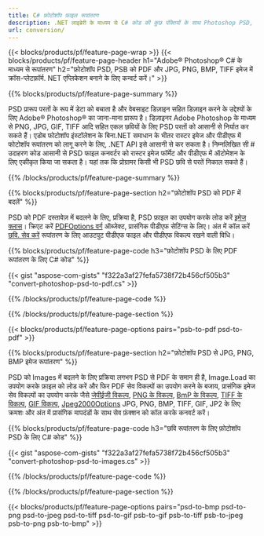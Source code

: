 ```yaml
---
title: C# फ़ोटोशॉप फ़ाइल रूपांतरण
description: .NET लाइब्रेरी के माध्यम से C# कोड की कुछ पंक्तियों के साथ Photoshop PSD, PSB को PDF और BMP, JPG, PNG, TIFF सहित छवियों में बदलें।
url: conversion/
---
```


{{< blocks/products/pf/feature-page-wrap >}}
{{< blocks/products/pf/feature-page-header h1="Adobe® Photoshop® C# के माध्यम से रूपांतरण" h2="फ़ोटोशॉप PSD, PSB को PDF और JPG, PNG, BMP, TIFF इमेज में क्रॉस-प्लेटफ़ॉर्म. NET एप्लिकेशन बनाने के लिए कन्वर्ट करें।" >}}

{{% blocks/products/pf/feature-page-summary %}}

PSD प्रारूप परतों के रूप में डेटा को बचाता है और वेबसाइट डिज़ाइन सहित डिज़ाइन करने के उद्देश्यों के लिए Adobe® Photoshop® का जाना-माना प्रारूप है। डिज़ाइनर Adobe Photoshop के माध्यम से PNG, JPG, GIF, TIFF आदि सहित एकल छवियों के लिए PSD परतों को आसानी से निर्यात कर सकते हैं। एडोब फोटोशॉप इंस्टॉलेशन के बिना.NET समाधान के भीतर रास्टर इमेज और पीडीएफ में फोटोशॉप रूपांतरण को लागू करने के लिए, .NET API इसे आसानी से कर सकता है। निम्नलिखित सी # उदाहरण कोड आसानी से PSD फाइल कनवर्टर को रास्टर इमेज फॉर्मेट और पीडीएफ में ऑटोमेशन के लिए एकीकृत किया जा सकता है। यहां तक कि प्रोग्रामर किसी भी PSD छवि से परतें निकाल सकते हैं।


{{% /blocks/products/pf/feature-page-summary %}}

{{% blocks/products/pf/feature-page-section h2="फ़ोटोशॉप PSD को PDF में बदलें" %}}

PSD को PDF दस्तावेज़ में बदलने के लिए, प्रक्रिया है, PSD फ़ाइल का उपयोग करके लोड करें [इमेज क्लास](https://apireference.aspose.com/net/psd/aspose.psd/image)। क्रिएट करें [PDFOptions वर्ग](https://apireference.aspose.com/net/psd/aspose.psd.imageoptions/pdfoptions) ऑब्जेक्ट, प्रासंगिक पीडीएफ सेटिंग्स के लिए। अंत में कॉल करें [छवि. सेव करें](https://apireference.aspose.com/net/psd/aspose.psd.image/save/methods/3) रूपांतरण के लिए आउटपुट पीडीएफ फाइल और पीडीएफ विकल्प रखने वाली विधि।

{{% blocks/products/pf/feature-page-code h3="फ़ोटोशॉप PSD के लिए PDF रूपांतरण के लिए C# कोड" %}}

{{< gist "aspose-com-gists" "f322a3af27fefa5738f72b456cf505b3" "convert-photoshop-psd-to-pdf.cs" >}}

{{% /blocks/products/pf/feature-page-code %}}

{{% /blocks/products/pf/feature-page-section %}}

{{< blocks/products/pf/feature-page-options pairs="psb-to-pdf psd-to-pdf" >}}

{{% blocks/products/pf/feature-page-section h2="फ़ोटोशॉप PSD से JPG, PNG, BMP इमेज रूपांतरण" %}}

PSD को Images में बदलने के लिए प्रक्रिया लगभग PSD से PDF के समान ही है, Image.Load का उपयोग करके फ़ाइल को लोड करें और फिर PDF सेव विकल्पों का उपयोग करने के बजाय, प्रासंगिक इमेज सेव विकल्पों का उपयोग करके जैसे [जेपीईजी विकल्प](https://apireference.aspose.com/net/psd/aspose.psd.imageoptions/jpegoptions), [PNG के विकल्प](https://apireference.aspose.com/net/psd/aspose.psd.imageoptions/pngoptions),  [BmP के विकल्प](https://apireference.aspose.com/net/psd/aspose.psd.imageoptions/bmpoptions), [TIFF के विकल्प](https://apireference.aspose.com/net/psd/aspose.psd.imageoptions/tiffoptions),  [GIF विकल्प](https://apireference.aspose.com/net/psd/aspose.psd.imageoptions/gifoptions), [Jpeg2000Options](https://apireference.aspose.com/net/psd/aspose.psd.imageoptions/jpeg2000options) JPG, PNG, BMP, TIFF, GIF, JP2 के लिए क्रमशः और अंत में प्रासंगिक मापदंडों के साथ सेव फ़ंक्शन को कॉल करके कनवर्ट करें।


{{% blocks/products/pf/feature-page-code h3="छवि रूपांतरण के लिए फ़ोटोशॉप PSD के लिए C# कोड" %}}

{{< gist "aspose-com-gists" "f322a3af27fefa5738f72b456cf505b3" "convert-photoshop-psd-to-images.cs" >}}

{{% /blocks/products/pf/feature-page-code %}}

{{% /blocks/products/pf/feature-page-section %}}

{{< blocks/products/pf/feature-page-options pairs="psd-to-bmp psd-to-png psd-to-jpeg psd-to-tiff psd-to-gif psb-to-gif psb-to-tiff psb-to-jpeg psb-to-png psb-to-bmp" >}}
